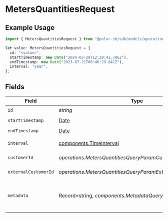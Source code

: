 # MetersQuantitiesRequest

## Example Usage

```typescript
import { MetersQuantitiesRequest } from "@polar-sh/sdk/models/operations/metersquantities.js";

let value: MetersQuantitiesRequest = {
  id: "<value>",
  startTimestamp: new Date("2024-03-29T12:29:41.786Z"),
  endTimestamp: new Date("2023-07-21T00:46:29.841Z"),
  interval: "year",
};
```

## Fields

| Field                                                                                            | Type                                                                                             | Required                                                                                         | Description                                                                                      |
| ------------------------------------------------------------------------------------------------ | ------------------------------------------------------------------------------------------------ | ------------------------------------------------------------------------------------------------ | ------------------------------------------------------------------------------------------------ |
| `id`                                                                                             | *string*                                                                                         | :heavy_check_mark:                                                                               | The meter ID.                                                                                    |
| `startTimestamp`                                                                                 | [Date](https://developer.mozilla.org/en-US/docs/Web/JavaScript/Reference/Global_Objects/Date)    | :heavy_check_mark:                                                                               | Start timestamp.                                                                                 |
| `endTimestamp`                                                                                   | [Date](https://developer.mozilla.org/en-US/docs/Web/JavaScript/Reference/Global_Objects/Date)    | :heavy_check_mark:                                                                               | End timestamp.                                                                                   |
| `interval`                                                                                       | [components.TimeInterval](../../models/components/timeinterval.md)                               | :heavy_check_mark:                                                                               | Interval between two timestamps.                                                                 |
| `customerId`                                                                                     | *operations.MetersQuantitiesQueryParamCustomerIDFilter*                                          | :heavy_minus_sign:                                                                               | Filter by customer ID.                                                                           |
| `externalCustomerId`                                                                             | *operations.MetersQuantitiesQueryParamExternalCustomerIDFilter*                                  | :heavy_minus_sign:                                                                               | Filter by external customer ID.                                                                  |
| `metadata`                                                                                       | Record<string, *components.MetadataQuery*>                                                       | :heavy_minus_sign:                                                                               | Filter by metadata key-value pairs. It uses the `deepObject` style, e.g. `?metadata[key]=value`. |